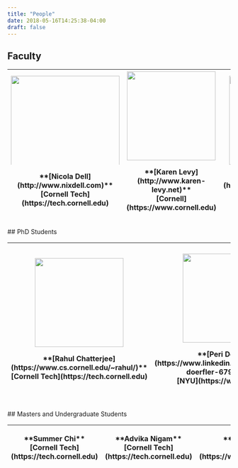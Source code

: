 ```yaml
---
title: "People"
date: 2018-05-16T14:25:38-04:00
draft: false
---
```

## Faculty
  <table>
  <thead>
  <tr>
  <th width="10px">  <img class="middle-img" src="/images/NicolaDell.jpg" style="object-fit: cover;width: 245px; max-height: 200px;"/> <p>**[Nicola Dell](http://www.nixdell.com)**<br>[Cornell Tech](https://tech.cornell.edu)</p>
  </th>
  <th width="10px"><img class="middle-img" src="/images/KarenLevy.jpg" style="object-fit: cover;width: 200px; max-height: 200px;"/><p>**[Karen Levy](http://www.karen-levy.net)**<br>[Cornell](https://www.cornell.edu)</p>
  </th>
  <th width="10px"> <img class="middle-img" src="/images/DamonMcCoy.jpg" style="object-fit: cover;width: 200px; max-height: 200px;"/> <p>**[Damon McCoy](http://damonmccoy.com)**<br>[NYU](https://www.nyu.edu)</p>
  </th>
  <th width="10px"> <img class="middle-img" src="/images/ThomasRistenpart.jpg" style="object-fit: cover;width: 200px; max-height: 200px;"/> <p>**[Tom Ristenpart](https://rist.tech.cornell.edu)**<br>[Cornell Tech](https://tech.cornell.edu)</p>
  </th>
  </thead>
</table>
<table>
## PhD Students
  <thead>
  <th width="10px"> <img class="middle-img" src="/images/RahulChatterjee.jpg" style="object-fit: cover;width: 200px; max-height: 200px;"/> <p>**[Rahul Chatterjee](https://www.cs.cornell.edu/~rahul/)**<br>[Cornell Tech](https://tech.cornell.edu)</p>
  </th>
  <th width="10px"> <img class="middle-img" src="/images/PeriwinkleDoerfler.jpg" style="object-fit: cover;width: 200px; max-height: 200px;"/> <p>**[Peri Doerfler](https://www.linkedin.com/in/periwinkle-doerfler-67914667)**<br>[NYU](https://www.nyu.edu)</p>
  </th>
  <th width="10px"><img class="middle-img" src="/images/DianaFreed.jpg" style="object-fit: cover;width: 200px; max-height: 200px;"/> <p>**[Diana Freed](http://infosci.cornell.edu/forward-thinking-people/phds/diana-freed)**<br>[Cornell Tech](https://tech.cornell.edu)</p>
  </th>
  <th width="10px"><img class="middle-img" src="/images/SamHavron.jpg" style="object-fit: cover;width: 200px; max-height: 200px;"/><p>**[Sam Havron](https://sam.havron.xyz)**<br>[Cornell Tech](https://tech.cornell.edu)</p></th>
</thead>
<table>
## Masters and Undergraduate Students
  <thead>
  <th width="10px">
  <p>**Summer Chi**<br>[Cornell Tech](https://tech.cornell.edu)</p>
  </th>
  <th width="10px">
  <p>**Advika Nigam**<br>[Cornell Tech](https://tech.cornell.edu)</p>
  </th>
  <th width="10px">
  <p>**Hadas Orgad**<br>[Technion](https://www.technion.ac.il/en/)</p>
  </th>
  <th width="10px">
  <p>**Jackeline Palmer**<br>[Hunter College](http://www.hunter.cuny.edu)</p>
  </th>
  <th width="10px">
  <p>**Anmol Seth**<br>[Cornell Tech](https://tech.cornell.edu)</p>
  </th>
  </thead>
</table>
